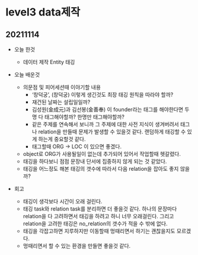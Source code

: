 # level3 data제작

## 20211114
- 오늘 한것
    - 데이터 제작 Entity 태깅

- 오늘 배운것
    - 의문점 및 피어세션때 이야기할 내용
        - ‘창덕궁’, (창덕궁) 이렇게 생긴것도 최장 태깅 원칙을 따라야 할까?
        - 재건된 날짜는 설립일일까?
        - 김성원(金成元)과 김선봉(金善奉) 이 founder라는 태그를 해야한다면  두 명 다 태그해야할까? 한명만 태그해야할까?
        - 같은 주제를 연속해서 보니까 그 주제에 대한 사전 지식이 생겨버려서 태그나 relation을 만들때 문제가 발생할 수 있을것 같다. 랜덤하게 태깅할 수 있게 하는게 중요할것 같다.
        - 태그할때 ORG -> LOC 이 있으면 좋겠다.
    - object로 ORG가 사용될일이 없는데 추가되어 있어서 작업할때 헷갈렸다.
    - 태깅을 하다보니 점점 문장내 단서에 집중하지 않게 되는 것 같았다.
    - 태깅을 어느정도 해본 태깅의 갯수에 따라서 다음 relation을 잡아도 좋지 않을까?


- 회고
    - 태깅이 생각보다 시간이 오래 걸린다.
    - 태깅 task와 relation task를 분리하면 더 좋을것 같다. 하나의 문장마다 relation을 다 고려하면서 태깅을 하려고 하니 너무 오래걸린다. 그리고 relation을 고려한 태깅은 no_relation의 갯수가 적을 수 밖에 없다.
    - 태깅을 각잡고하면 지루하지만 이동할때 멍때리면서 하기는 괜찮을지도 모르겠다.
    - 멍때리면서 할 수 있는 환경을 만들면 좋을것 같다.
